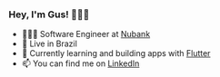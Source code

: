 ### Hey, I'm Gus! 🙋🏾‍♂️
- 👨🏾‍💻 Software Engineer at [Nubank](https://nubank.com.br)
- 📍 Live in Brazil
- 🚀 Currently learning and building apps with [Flutter](https://flutter.dev)
- 📫 You can find me on [LinkedIn](https://www.linkedin.com/in/gustavo-carvalhos/)
<!--
